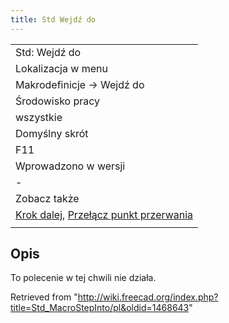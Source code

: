 ```yaml
---
title: Std Wejdź do
---
```

|  |
| --- |
| Std: Wejdź do |
| Lokalizacja w menu |
| Makrodefinicje → Wejdź do |
| Środowisko pracy |
| wszystkie |
| Domyślny skrót |
| F11 |
| Wprowadzono w wersji |
| - |
| Zobacz także |
| [Krok dalej](/Std_MacroStepOver/pl "Std MacroStepOver/pl"), [Przełącz punkt przerwania](/Std_ToggleBreakpoint/pl "Std ToggleBreakpoint/pl") |
|  |

## Opis

To polecenie w tej chwili nie działa.

Retrieved from "<http://wiki.freecad.org/index.php?title=Std_MacroStepInto/pl&oldid=1468643>"